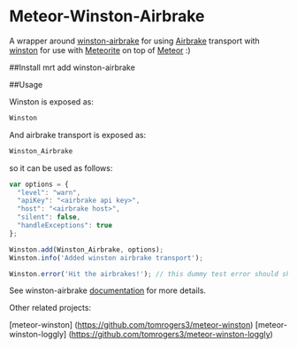 Meteor-Winston-Airbrake
===============
A wrapper around [winston-airbrake](https://github.com/shakefon/winston-airbrake.git) for using [Airbrake](https://airbrake.io) transport with [winston](https://github.com/flatiron/winston.git) for use with [Meteorite](https://github.com/oortcloud/meteorite) on top of [Meteor](http://meteor.com) :)

##Install
mrt add winston-airbrake

##Usage

Winston is exposed as:

``` js
Winston
```

And airbrake transport is exposed as:

``` js
Winston_Airbrake
```

so it can be used as follows:

``` js
var options = {
  "level": "warn",
  "apiKey": "<airbrake api key>",
  "host": "<airbrake host>",
  "silent": false,
  "handleExceptions": true
};

Winston.add(Winston_Airbrake, options);
Winston.info('Added winston airbrake transport');

Winston.error('Hit the airbrakes!'); // this dummy test error should show up in airbrake

```

See winston-airbrake [documentation](https://github.com/shakefon/winston-airbrake) for more details.

Other related projects:

[meteor-winston] (https://github.com/tomrogers3/meteor-winston)
[meteor-winston-loggly] (https://github.com/tomrogers3/meteor-winston-loggly)

